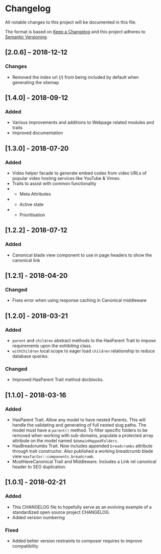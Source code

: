 # Changelog

All notable changes to this project will be documented in this file.

The format is based on [Keep a Changelog](http://keepachangelog.com/en/1.0.0/)
and this project adheres to [Semantic Versioning](http://semver.org/spec/v2.0.0.html).

## [2.0.6] – 2018-12-12

### Changes

- Removed the index url (/) from being included by default when generating the sitemap

## [1.4.0] - 2018-09-12

### Added

- Various improvements and additions to Webpage related modules and traits
- Improved documentation

## [1.3.0] - 2018-07-20

### Added

- Video helper facade to generate embed codes from video URLs of popular video hosting services like YouTube & Vimeo.
- Traits to assist with common functionality
- - Meta Attributes
- - Active state
- - Prioritisation

## [1.2.2] - 2018-07-12

### Added

- Canonical blade view component to use in page headers to show the canonical link

## [1.2.1] - 2018-04-20

### Changed

- Fixes error when using response caching in Canonical middleware

## [1.2.0] - 2018-03-21

### Added

- `parent` and `children` abstract methods to the HasParent Trait to impose requirements upon the exhibiting class.
- `withChildren` local scope to eager load `children` relationship to reduce database queries.

### Changed

- Improved HasParent Trait method docblocks.

## [1.1.0] - 2018-03-16

### Added

- HasParent Trait. Allow any model to have nested Parents. This will handle the validating and generating of full nested slug paths. The model must have a `parent()` method. To filter specific folders to be removed when working with sub-domains, populate a protected array attribute on the model named `$domainMappedFolders`.
- HasBreadcrumbs Trait. Now includes appended `breadcrumbs` attribute through trait constructor. Also published a working breadcrumb blade view `maxfactor::components.breadcrumb`.
- MustHaveCanonical Trait and Middleware. Includes a Link rel canonical header to SEO duplication.

## [1.0.1] - 2018-02-21

### Added

- This CHANGELOG file to hopefully serve as an evolving example of a
  standardized open source project CHANGELOG.
- Added version numbering

### Fixed

- Added better version restraints to composer requires to improve compatibility
